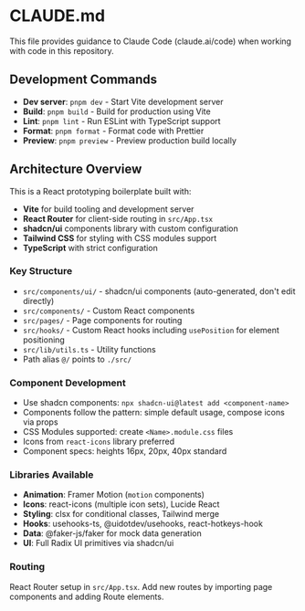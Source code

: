 # CLAUDE.md

This file provides guidance to Claude Code (claude.ai/code) when working with code in this repository.

## Development Commands

- **Dev server**: `pnpm dev` - Start Vite development server
- **Build**: `pnpm build` - Build for production using Vite
- **Lint**: `pnpm lint` - Run ESLint with TypeScript support
- **Format**: `pnpm format` - Format code with Prettier
- **Preview**: `pnpm preview` - Preview production build locally

## Architecture Overview

This is a React prototyping boilerplate built with:
- **Vite** for build tooling and development server
- **React Router** for client-side routing in `src/App.tsx`
- **shadcn/ui** components library with custom configuration
- **Tailwind CSS** for styling with CSS modules support
- **TypeScript** with strict configuration

### Key Structure

- `src/components/ui/` - shadcn/ui components (auto-generated, don't edit directly)
- `src/components/` - Custom React components
- `src/pages/` - Page components for routing
- `src/hooks/` - Custom React hooks including `usePosition` for element positioning
- `src/lib/utils.ts` - Utility functions
- Path alias `@/` points to `./src/`

### Component Development

- Use shadcn components: `npx shadcn-ui@latest add <component-name>`
- Components follow the pattern: simple default usage, compose icons via props
- CSS Modules supported: create `<Name>.module.css` files
- Icons from `react-icons` library preferred
- Component specs: heights 16px, 20px, 40px standard

### Libraries Available

- **Animation**: Framer Motion (`motion` components)
- **Icons**: react-icons (multiple icon sets), Lucide React
- **Styling**: clsx for conditional classes, Tailwind merge
- **Hooks**: usehooks-ts, @uidotdev/usehooks, react-hotkeys-hook
- **Data**: @faker-js/faker for mock data generation
- **UI**: Full Radix UI primitives via shadcn/ui

### Routing

React Router setup in `src/App.tsx`. Add new routes by importing page components and adding Route elements.